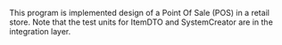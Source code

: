 This program is implemented design of a Point Of Sale (POS) in a retail store. Note that the test units for ItemDTO and SystemCreator are in the integration layer.
